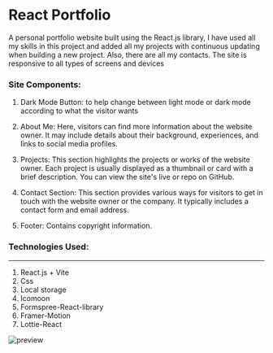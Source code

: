 # React Portfolio 

A personal portfolio website built using the React.js library, I have used all my skills in this project and added all my projects with continuous updating when building a new project. Also, there are all my contacts. The site is responsive to all types of screens and devices

### Site Components:
1. Dark Mode Button:  to help change between light mode or dark mode according to what the visitor wants

2. About Me: Here, visitors can find more information about the website owner. It may include details about their background, experiences, and links to social media profiles.

3. Projects: This section highlights the projects or works of the website owner. Each project is usually displayed as a thumbnail or card with a brief description. You can view the site's live or repo on GitHub.

4. Contact Section: This section provides various ways for visitors to get in touch with the website owner or the company. It typically includes a contact form and email address.

5. Footer: Contains copyright information.

### Technologies Used:

---

1. React.js + Vite
2. Css
3. Local storage
4. Icomoon
5. Formspree-React-library
6. Framer-Motion
7. Lottie-React

![preview](https://www12.0zz0.com/2024/05/12/22/660769573.png)
